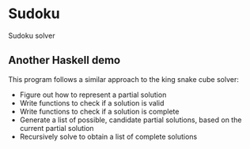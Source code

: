 # Sudoku
Sudoku solver

## Another Haskell demo

This program follows a similar approach to the king snake cube solver:

* Figure out how to represent a partial solution
* Write functions to check if a solution is valid
* Write functions to check if a solution is complete
* Generate a list of possible, candidate partial solutions, based on the current partial solution
* Recursively solve to obtain a list of complete solutions
